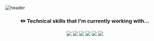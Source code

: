 ![header](https://capsule-render.vercel.app/api?type=transparent&color=auto&height=300&section=header&text=Joonyeon%20Hwang&fontSize=90&animation=twinkling)

<div align=center>

  
### :pencil2: Technical skills that I'm currently working with...
  
  
<img src="https://img.shields.io/badge/html-E34F26?style=for-the-badge&logo=html5&logoColor=white">
<img src="https://img.shields.io/badge/css-1572B6?style=for-the-badge&logo=css3&logoColor=white">
<img src="https://img.shields.io/badge/javascript-F7DF1E?style=for-the-badge&logo=javascript&logoColor=black">
<img src="https://img.shields.io/badge/python-3776AB?style=for-the-badge&logo=python&logoColor=white">
<img src="https://img.shields.io/badge/react-61DAFB?style=for-the-badge&logo=react&logoColor=black">  
<img src="https://img.shields.io/badge/amazon aws-FC4C02?style=for-the-badge&logo=amazonaws&logoColor=white">

<br>
  
</div>
